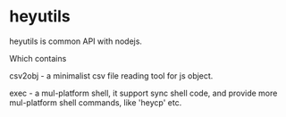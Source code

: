 heyutils
========

heyutils is common API with nodejs.

Which contains

csv2obj - a minimalist csv file reading tool for js object.

exec - a mul-platform shell, it support sync shell code, and provide more mul-platform shell commands, like 'heycp' etc.
